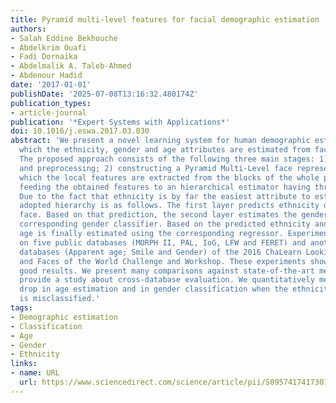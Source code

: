 ```yaml
---
title: Pyramid multi-level features for facial demographic estimation
authors:
- Salah Eddine Bekhouche
- Abdelkrim Ouafi
- Fadi Dornaika
- Abdelmalik A. Taleb-Ahmed
- Abdenour Hadid
date: '2017-01-01'
publishDate: '2025-07-08T13:16:32.480174Z'
publication_types:
- article-journal
publication: '*Expert Systems with Applications*'
doi: 10.1016/j.eswa.2017.03.030
abstract: 'We present a novel learning system for human demographic estimation in
  which the ethnicity, gender and age attributes are estimated from facial images.
  The proposed approach consists of the following three main stages: 1) face alignment
  and preprocessing; 2) constructing a Pyramid Multi-Level face representation from
  which the local features are extracted from the blocks of the whole pyramid; 3)
  feeding the obtained features to an hierarchical estimator having three layers.
  Due to the fact that ethnicity is by far the easiest attribute to estimate, the
  adopted hierarchy is as follows. The first layer predicts ethnicity of the input
  face. Based on that prediction, the second layer estimates the gender using the
  corresponding gender classifier. Based on the predicted ethnicity and gender, the
  age is finally estimated using the corresponding regressor. Experiments are conducted
  on five public databases (MORPH II, PAL, IoG, LFW and FERET) and another two challenge
  databases (Apparent age; Smile and Gender) of the 2016 ChaLearn Looking at People
  and Faces of the World Challenge and Workshop. These experiments show stable and
  good results. We present many comparisons against state-of-the-art methods. We also
  provide a study about cross-database evaluation. We quantitatively measure the performance
  drop in age estimation and in gender classification when the ethnicity attribute
  is misclassified.'
tags:
- Demographic estimation
- Classification
- Age
- Gender
- Ethnicity
links:
- name: URL
  url: https://www.sciencedirect.com/science/article/pii/S0957417417301793
---
```

